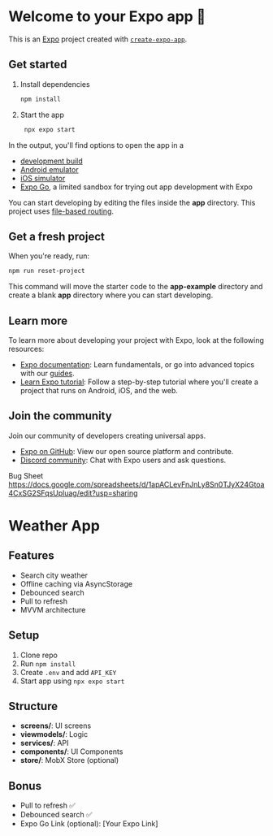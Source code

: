 # Welcome to your Expo app 👋

This is an [Expo](https://expo.dev) project created with [`create-expo-app`](https://www.npmjs.com/package/create-expo-app).

## Get started

1. Install dependencies

   ```bash
   npm install
   ```

2. Start the app

   ```bash
    npx expo start
   ```

In the output, you'll find options to open the app in a

- [development build](https://docs.expo.dev/develop/development-builds/introduction/)
- [Android emulator](https://docs.expo.dev/workflow/android-studio-emulator/)
- [iOS simulator](https://docs.expo.dev/workflow/ios-simulator/)
- [Expo Go](https://expo.dev/go), a limited sandbox for trying out app development with Expo

You can start developing by editing the files inside the **app** directory. This project uses [file-based routing](https://docs.expo.dev/router/introduction).

## Get a fresh project

When you're ready, run:

```bash
npm run reset-project
```

This command will move the starter code to the **app-example** directory and create a blank **app** directory where you can start developing.

## Learn more

To learn more about developing your project with Expo, look at the following resources:

- [Expo documentation](https://docs.expo.dev/): Learn fundamentals, or go into advanced topics with our [guides](https://docs.expo.dev/guides).
- [Learn Expo tutorial](https://docs.expo.dev/tutorial/introduction/): Follow a step-by-step tutorial where you'll create a project that runs on Android, iOS, and the web.

## Join the community

Join our community of developers creating universal apps.

- [Expo on GitHub](https://github.com/expo/expo): View our open source platform and contribute.
- [Discord community](https://chat.expo.dev): Chat with Expo users and ask questions.



Bug Sheet
https://docs.google.com/spreadsheets/d/1apACLevFnJnLy8Sn0TJyX24Gtoa4CxSG2SFqsUpluag/edit?usp=sharing



# Weather App

## Features
- Search city weather
- Offline caching via AsyncStorage
- Debounced search
- Pull to refresh
- MVVM architecture

## Setup
1. Clone repo
2. Run `npm install`
3. Create `.env` and add `API_KEY`
4. Start app using `npx expo start`

## Structure
- **screens/**: UI screens
- **viewmodels/**: Logic
- **services/**: API
- **components/**: UI Components
- **store/**: MobX Store (optional)

## Bonus
- Pull to refresh ✅
- Debounced search ✅
- Expo Go Link (optional): [Your Expo Link]
